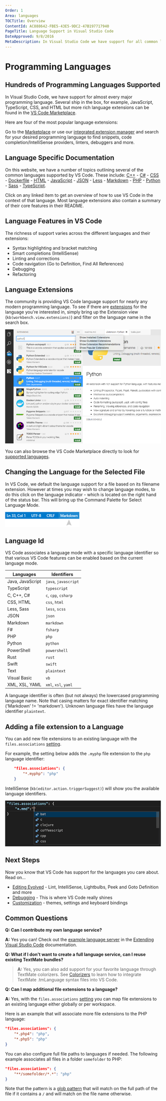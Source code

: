```yaml
---
Order: 1
Area: languages
TOCTitle: Overview
ContentId: AC888642-FBE5-43E5-9DC2-47B197717940
PageTitle: Language Support in Visual Studio Code
DateApproved: 9/8/2016
MetaDescription: In Visual Studio Code we have support for all common languages including smart code completion and debugging.
---
```


# Programming Languages

## Hundreds of Programming Languages Supported

In Visual Studio Code, we have support for almost every major programming language. Several ship in the box, for example, JavaScript, TypeScript, CSS, and HTML but more rich language extensions can be found in the [VS Code Marketplace](https://marketplace.visualstudio.com/vscode/Languages).

Here are four of the most popular language extensions:

<div class="marketplace-extensions-languages"></div>

Go to the [Marketplace](https://marketplace.visualstudio.com/vscode) or use our [integrated extension manager](/docs/editor/extension-gallery) and search for your desired programming language to find snippets, code completion/IntelliSense providers, linters, debuggers and more.

## Language Specific Documentation

On this website, we have a number of topics outlining several of the common languages supported by VS Code. These include: [C++](/docs/languages/cpp.md) - [C&#35;](/docs/languages/csharp.md) - [CSS](/docs/languages/css.md) - [Dockerfile](/docs/languages/dockerfile.md) - [HTML](/docs/languages/html.md) - [JavaScript](/docs/languages/javascript.md) - [JSON](/docs/languages/json.md) - [Less](/docs/languages/css.md) -
[Markdown](/docs/languages/markdown.md) - [PHP](/docs/languages/php.md) - [Python](/docs/languages/python.md) - [Sass](/docs/languages/css.md) - [TypeScript](/docs/languages/typescript.md).

Click on any linked item to get an overview of how to use VS Code in the context of that language.  Most language extensions also contain a summary of their core features in their README.

## Language Features in VS Code

The richness of support varies across the different languages and their extensions:

* Syntax highlighting and bracket matching
* Smart completions (IntelliSense)
* Linting and corrections
* Code navigation (Go to Definition, Find All References)
* Debugging
* Refactoring

## Language Extensions

The community is providing VS Code language support for nearly any modern programming language.  To see if there are [extensions](/docs/editor/extension-gallery.md) for the language you're interested in, simply bring up the Extension view (`kb(workbench.view.extensions)`) and filter on the language name in the search box.

![python extensions](images/overview/extensions-python.png)

You can also browse the VS Code Marketplace directly to look for [supported languages](https://marketplace.visualstudio.com/vscode/Languages).

## Changing the Language for the Selected File

In VS Code, we default the language support for a file based on its filename extension.  However at times you may wish to change language modes, to do this click on the language indicator - which is located on the right hand of the status bar.  This will bring up the Command Palette for Select Language Mode.

![Language Selector](images/overview/languageselect.png)

## Language Id

VS Code associates a language mode with a specific language identifier so that various VS Code features can be enabled based on the current language mode.

Languages | Identifiers
-------- | ----------
Java, JavaScript | `java`, `javascript`
TypeScript | `typescript`
C, C++, C# | `c`, `cpp`, `csharp`
CSS, HTML | `css`, `html`
Less, Sass | `less`, `scss`
JSON | `json`
Markdown | `markdown`
F# | `fsharp`
PHP | `php`
Python | `python`
PowerShell | `powershell`
Rust | `rust`
Swift | `swift`
Text | `plaintext`
Visual Basic | `vb`
XML, XSL, YAML | `xml`, `xsl`, `yaml`

A language identifier is often (but not always) the lowercased programming language name. Note that casing matters for exact identifier matching ('Markdown' != 'markdown'). Unknown language files have the language identifier `plaintext`.

## Adding a file extension to a Language

You can add new file extensions to an existing language with the `files.associations` [setting](/docs/customization/userandworkspace.md).

For example, the setting below adds the `.myphp` file extension to the `php` language identifier:

```json
    "files.associations": {
        "*.myphp": "php"
    }
```

IntelliSense (`kb(editor.action.triggerSuggest)`) will show you the available language identifiers.

![language id IntelliSense](images/overview/language-id-intellisense.png)

## Next Steps

Now you know that VS Code has support for the languages you care about. Read on...

* [Editing Evolved](/docs/editor/editingevolved.md) - Lint, IntelliSense, Lightbulbs, Peek and Goto Definition and more
* [Debugging](/docs/editor/debugging.md) - This is where VS Code really shines
* [Customization](/docs/customization/overview.md) - themes, settings and keyboard bindings

## Common Questions

**Q: Can I contribute my own language service?**

**A:** Yes you can! Check out the [example language server](/docs/extensions/example-language-server.md) in the [Extending Visual Studio Code](/docs/extensions/overview.md) documentation.

**Q: What if I don't want to create a full language service, can I reuse existing TextMate bundles?**

>**A:** Yes, you can also add support for your favorite language through TextMate colorizers.  See [Colorizers](/docs/customization/colorizer.md) to learn how to integrate TextMate .tmLanguage syntax files into VS Code. 

**Q: Can I map additional file extensions to a language?**

**A:** Yes, with the `files.associations` [setting](/docs/customization/userandworkspace.md) you can map file extensions to an existing language either globally or per workspace.

Here is an example that will associate more file extensions to the PHP language:

```json
"files.associations": {
    "*.php4": "php",
    "*.php5": "php"
}
```

You can also configure full file paths to languages if needed. The following example associates all files in a folder `somefolder` to PHP:

```json
"files.associations": {
    "**/somefolder/*.*": "php"
}
```

Note that the pattern is a [glob pattern](https://en.wikipedia.org/wiki/Glob_%28programming%29) that will match on the full path of the file if it contains a `/` and will match on the file name otherwise.

